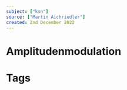 ```yaml
---
subject: ["ksn"]
source: ["Martin Aichriedler"]
created: 2nd December 2022
---
```


# Amplitudenmodulation

# Tags